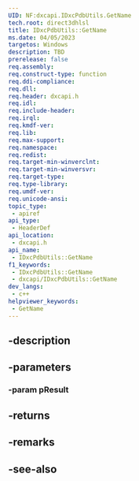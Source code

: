 ```yaml
---
UID: NF:dxcapi.IDxcPdbUtils.GetName
tech.root: direct3dhlsl
title: IDxcPdbUtils::GetName
ms.date: 04/05/2023
targetos: Windows
description: TBD
prerelease: false
req.assembly: 
req.construct-type: function
req.ddi-compliance: 
req.dll: 
req.header: dxcapi.h
req.idl: 
req.include-header: 
req.irql: 
req.kmdf-ver: 
req.lib: 
req.max-support: 
req.namespace: 
req.redist: 
req.target-min-winverclnt: 
req.target-min-winversvr: 
req.target-type: 
req.type-library: 
req.umdf-ver: 
req.unicode-ansi: 
topic_type:
 - apiref
api_type:
 - HeaderDef
api_location:
 - dxcapi.h
api_name:
 - IDxcPdbUtils::GetName
f1_keywords:
 - IDxcPdbUtils::GetName
 - dxcapi/IDxcPdbUtils::GetName
dev_langs:
 - c++
helpviewer_keywords:
 - GetName
---
```


## -description

## -parameters

### -param pResult

## -returns

## -remarks

## -see-also

